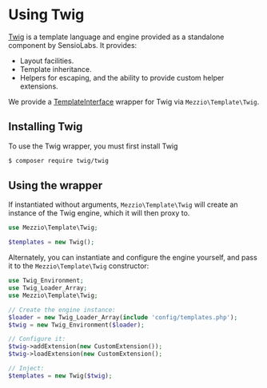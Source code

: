# Using Twig

[Twig](http://twig.sensiolabs.org/) is a template language and engine provided
as a standalone component by SensioLabs. It provides:

- Layout facilities.
- Template inheritance.
- Helpers for escaping, and the ability to provide custom helper extensions.

We provide a [TemplateInterface](interface.md) wrapper for Twig via
`Mezzio\Template\Twig`.

## Installing Twig

To use the Twig wrapper, you must first install Twig

```bash
$ composer require twig/twig
```

## Using the wrapper

If instantiated without arguments, `Mezzio\Template\Twig` will create
an instance of the Twig engine, which it will then proxy to.

```php
use Mezzio\Template\Twig;

$templates = new Twig();
```

Alternately, you can instantiate and configure the engine yourself, and pass it
to the `Mezzio\Template\Twig` constructor:

```php
use Twig_Environment;
use Twig_Loader_Array;
use Mezzio\Template\Twig;

// Create the engine instance:
$loader = new Twig_Loader_Array(include 'config/templates.php');
$twig = new Twig_Environment($loader);

// Configure it:
$twig->addExtension(new CustomExtension());
$twig->loadExtension(new CustomExtension();

// Inject:
$templates = new Twig($twig);
```
